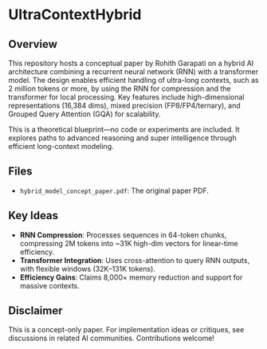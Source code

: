 # UltraContextHybrid

## Overview
This repository hosts a conceptual paper by Rohith Garapati on a hybrid AI architecture combining a recurrent neural network (RNN) with a transformer model. The design enables efficient handling of ultra-long contexts, such as 2 million tokens or more, by using the RNN for compression and the transformer for local processing. Key features include high-dimensional representations (16,384 dims), mixed precision (FP8/FP4/ternary), and Grouped Query Attention (GQA) for scalability.

This is a theoretical blueprint—no code or experiments are included. It explores paths to advanced reasoning and super intelligence through efficient long-context modeling.

## Files
- `hybrid_model_concept_paper.pdf`: The original paper PDF.

## Key Ideas
- **RNN Compression**: Processes sequences in 64-token chunks, compressing 2M tokens into ~31K high-dim vectors for linear-time efficiency.
- **Transformer Integration**: Uses cross-attention to query RNN outputs, with flexible windows (32K–131K tokens).
- **Efficiency Gains**: Claims 8,000× memory reduction and support for massive contexts.

## Disclaimer
This is a concept-only paper. For implementation ideas or critiques, see discussions in related AI communities. Contributions welcome!
